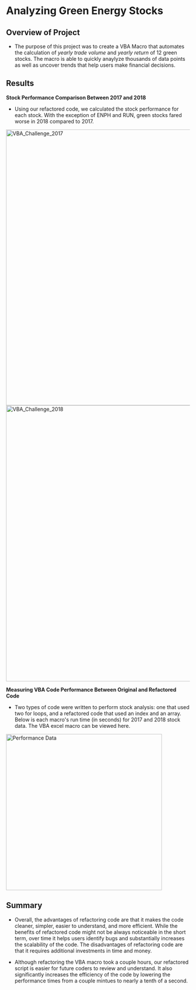 # Analyzing Green Energy Stocks

## Overview of Project
- The purpose of this project was to create a VBA Macro that automates the calculation of _yearly trade volume_ and _yearly return_ of 12 green stocks. The macro is able to quickly anaylyze thousands of data points as well as uncover trends that help users make financial decisions. 

## Results

**Stock Performance Comparison Between 2017 and 2018**
- Using our refactored code, we calculated the stock performance for each stock. With the exception of ENPH and RUN, green stocks fared worse in 2018 compared to 2017.

<img width="754" alt="VBA_Challenge_2017" src="https://user-images.githubusercontent.com/10199828/123672692-a0ddd880-d80d-11eb-834a-8746bf21fc1d.png">
<img width="755" alt="VBA_Challenge_2018" src="https://user-images.githubusercontent.com/10199828/123672696-a20f0580-d80d-11eb-8d65-8ce6755ae45c.png">


**Measuring VBA Code Performance Between Original and Refactored Code**
- Two types of code were written to perform stock analysis: one that used two for loops, and a refactored code that used an index and an array. Below is each macro's run time (in seconds) for 2017 and 2018 stock data. The VBA excel macro can be viewed here. 

<img width="427" alt="Performance Data" src="https://user-images.githubusercontent.com/10199828/123674504-acca9a00-d80f-11eb-8885-f188aa73f6cd.png">



## Summary

- Overall, the advantages of refactoring code are that it makes the code cleaner, simpler, easier to understand, and more efficient. While the benefits of refactored code might not be always noticeable in the short term, over time it helps users identify bugs and substantially increases the scalability of the code. The disadvantages of refactoring code are that it requires additional investments in time and money. 

- Although refactoring the VBA macro took a couple hours, our refactored script is easier for future coders to review and understand. It also significantly increases the efficiency of the code by lowering the performance times from a couple mintues to nearly a tenth of a second. 

